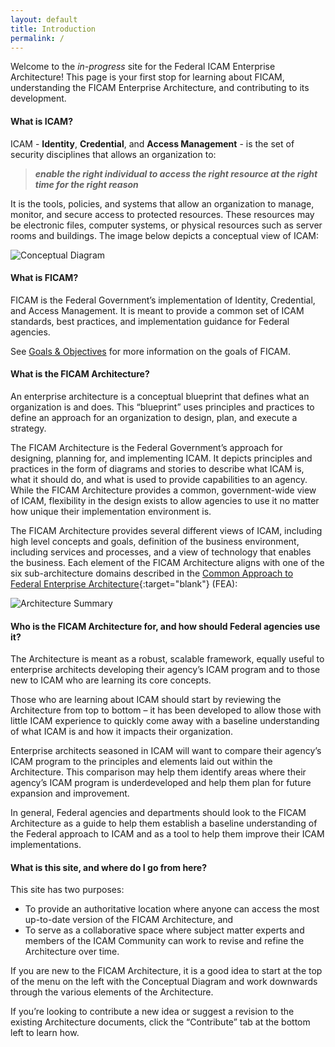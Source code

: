 ```yaml
---
layout: default
title: Introduction
permalink: /
---
```


Welcome to the _in-progress_ site for the Federal ICAM Enterprise Architecture! This page is your first stop for learning about FICAM, understanding the FICAM Enterprise Architecture, and contributing to its development.

#### What is ICAM?

ICAM - **Identity**, **Credential**, and **Access Management** - is the set of security disciplines that allows an
organization to:

> **_enable the right individual to access the right resource at the right time for the right reason_**

It is the tools, policies, and systems that allow an organization to manage, monitor, and secure access to protected resources.
These resources may be electronic files, computer systems, or physical resources such as server rooms and buildings. The image below depicts a conceptual view of ICAM:

![Conceptual Diagram]({{site.baseurl}}/img/ConceptualDiagram.png)

#### What is FICAM?

FICAM is the Federal Government’s implementation of Identity, Credential, and Access Management. It is meant to provide a common set of ICAM standards, best practices, and implementation guidance for Federal agencies.  

See [Goals & Objectives]({{site.baseurl}}/goals/) for more information on the goals of FICAM.

#### What is the FICAM Architecture?

An enterprise architecture is a conceptual blueprint that defines what an organization is and does. This “blueprint” uses principles and practices to define an approach for an organization to design, plan, and execute a strategy.

The FICAM Architecture is the Federal Government’s approach for designing, planning for, and implementing ICAM. It depicts principles and practices in the form of diagrams and stories to describe what ICAM is, what it should do, and what is used to provide capabilities to an agency. While the FICAM Architecture provides a common, government-wide view of ICAM, flexibility in the design exists to allow agencies to use it no matter how unique their implementation environment is.

The FICAM Architecture provides several different views of ICAM, including high level concepts and goals, definition of the business environment, including services and processes, and a view of technology that enables the business. Each element of the FICAM Architecture aligns with one of the six sub-architecture domains described in the [Common Approach to Federal Enterprise Architecture](https://obamawhitehouse.archives.gov/sites/default/files/omb/assets/egov_docs/fea_v2.pdf){:target="blank"} (FEA):

![Architecture Summary]({{site.baseurl}}/img/ArchSummary.png)

#### Who is the FICAM Architecture for, and how should Federal agencies use it?

The Architecture is meant as a robust, scalable framework, equally useful to enterprise architects developing their agency’s ICAM program and to those new to ICAM who are learning its core concepts.  

Those who are learning about ICAM should start by reviewing the Architecture from top to bottom – it has been developed to allow those with little ICAM experience to quickly come away with a baseline understanding of what ICAM is and how it impacts their organization.

Enterprise architects seasoned in ICAM will want to compare their agency’s ICAM program to the principles and elements laid out within the Architecture.  This comparison may help them identify areas where their agency’s ICAM program is underdeveloped and help them plan for future expansion and improvement.

In general, Federal agencies and departments should look to the FICAM Architecture as a guide to help them establish a baseline understanding of the Federal approach to ICAM and as a tool to help them improve their ICAM implementations.  

#### What is this site, and where do I go from here?

This site has two purposes:

*  To provide an authoritative location where anyone can access the most up-to-date version of the FICAM Architecture, and 
*  To serve as a collaborative space where subject matter experts and members of the ICAM Community can work to revise and refine the Architecture over time. 

If you are new to the FICAM Architecture, it is a good idea to start at the top of the menu on the left with the Conceptual Diagram and work downwards through the various elements of the Architecture.

If you’re looking to contribute a new idea or suggest a revision to the existing Architecture documents, click the “Contribute” tab at the bottom left to learn how.  	

